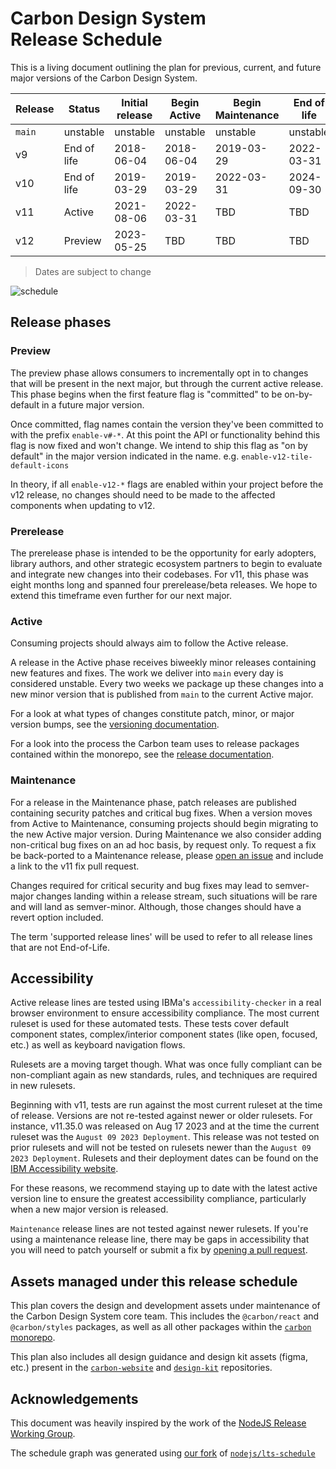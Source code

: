 # Carbon Design System Release Schedule

This is a living document outlining the plan for previous, current, and future
major versions of the Carbon Design System.

| Release | Status      | Initial release | Begin Active | Begin Maintenance | End of life |
| ------- | ----------- | --------------- | ------------ | ----------------- | ----------- |
| `main`  | unstable    | unstable        | unstable     | unstable          | unstable    |
| v9      | End of life | 2018-06-04      | 2018-06-04   | 2019-03-29        | 2022-03-31  |
| v10     | End of life | 2019-03-29      | 2019-03-29   | 2022-03-31        | 2024-09-30  |
| v11     | Active      | 2021-08-06      | 2022-03-31   | TBD               | TBD         |
| v12     | Preview     | 2023-05-25      | TBD          | TBD               | TBD         |

> Dates are subject to change

![schedule](https://github.com/user-attachments/assets/bc5ccd5a-8781-4ba5-9024-2aaaf0a53121)

## Release phases

### Preview

The preview phase allows consumers to incrementally opt in to changes that will
be present in the next major, but through the current active release. This phase
begins when the first feature flag is "committed" to be on-by-default in a
future major version.

Once committed, flag names contain the version they've been committed to with
the prefix `enable-v#-*`. At this point the API or functionality behind this
flag is now fixed and won't change. We intend to ship this flag as "on by
default" in the major version indicated in the name. e.g.
`enable-v12-tile-default-icons`

In theory, if all `enable-v12-*` flags are enabled within your project before
the v12 release, no changes should need to be made to the affected components
when updating to v12.

### Prerelease

The prerelease phase is intended to be the opportunity for early adopters,
library authors, and other strategic ecosystem partners to begin to evaluate and
integrate new changes into their codebases. For v11, this phase was eight months
long and spanned four prerelease/beta releases. We hope to extend this timeframe
even further for our next major.

### Active

Consuming projects should always aim to follow the Active release.

A release in the Active phase receives biweekly minor releases containing new
features and fixes. The work we deliver into `main` every day is considered
unstable. Every two weeks we package up these changes into a new minor version
that is published from `main` to the current Active major.

For a look at what types of changes constitute patch, minor, or major version
bumps, see the
[versioning documentation](https://github.com/carbon-design-system/carbon/blob/main/docs/guides/versioning.md).

For a look into the process the Carbon team uses to release packages contained
within the monorepo, see the
[release documentation](https://github.com/carbon-design-system/carbon/blob/main/docs/release.md).

### Maintenance

For a release in the Maintenance phase, patch releases are published containing
security patches and critical bug fixes. When a version moves from Active to
Maintenance, consuming projects should begin migrating to the new Active major
version. During Maintenance we also consider adding non-critical bug fixes on an
ad hoc basis, by request only. To request a fix be back-ported to a Maintenance
release, please
[open an issue](https://github.com/carbon-design-system/carbon/issues/new?assignees=&labels=type%3A+bug+%F0%9F%90%9B&projects=&template=BUG_REPORT.yaml&title=%5BBug%5D%3A+)
and include a link to the v11 fix pull request.

Changes required for critical security and bug fixes may lead to semver-major
changes landing within a release stream, such situations will be rare and will
land as semver-minor. Although, those changes should have a revert option
included.

The term 'supported release lines' will be used to refer to all release lines
that are not End-of-Life.

## Accessibility

Active release lines are tested using IBMa's `accessibility-checker` in a real
browser environment to ensure accessibility compliance. The most current ruleset
is used for these automated tests. These tests cover default component states,
complex/interior component states (like open, focused, etc.) as well as keyboard
navigation flows.

Rulesets are a moving target though. What was once fully compliant can be
non-compliant again as new standards, rules, and techniques are required in new
rulesets.

Beginning with v11, tests are run against the most current ruleset at the time
of release. Versions are not re-tested against newer or older rulesets. For
instance, v11.35.0 was released on Aug 17 2023 and at the time the current
ruleset was the `August 09 2023 Deployment`. This release was not tested on
prior rulesets and will not be tested on rulesets newer than the
`August 09 2023 Deployment`. Rulesets and their deployment dates can be found on
the
[IBM Accessibility website](https://www.ibm.com/able/requirements/checker-rule-sets/).

For these reasons, we recommend staying up to date with the latest active
version line to ensure the greatest accessibility compliance, particularly when
a new major version is released.

`Maintenance` release lines are not tested against newer rulesets. If you're
using a maintenance release line, there may be gaps in accessibility that you
will need to patch yourself or submit a fix by
[opening a pull request](https://github.com/carbon-design-system/carbon/blob/main/.github/CONTRIBUTING.md).

## Assets managed under this release schedule

This plan covers the design and development assets under maintenance of the
Carbon Design System core team. This includes the `@carbon/react` and
`@carbon/styles` packages, as well as all other packages within the
[`carbon` monorepo](https://github.com/carbon-design-system/carbon).

This plan also includes all design guidance and design kit assets (figma, etc.)
present in the
[`carbon-website`](https://github.com/carbon-design-system/carbon-website) and
[`design-kit`](https://github.com/carbon-design-system/carbon-design-kit)
repositories.

## Acknowledgements

This document was heavily inspired by the work of the
[NodeJS Release Working Group](https://github.com/nodejs/release).

The schedule graph was generated using
[our fork](https://github.com/carbon-design-system/lts-schedule) of
[`nodejs/lts-schedule`](https://github.com/nodejs/lts-schedule)

